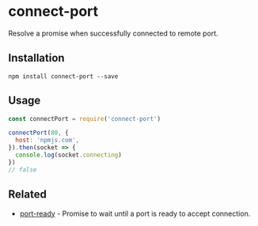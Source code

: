 # connect-port

Resolve a promise when successfully connected to remote port.

## Installation

```
npm install connect-port --save
```

## Usage

<!-- eslint-disable strict,no-console -->

```js
const connectPort = require('connect-port')

connectPort(80, {
  host: 'npmjs.com',
}).then(socket => {
  console.log(socket.connecting)
})
// false
```

## Related

- [port-ready](https://github.com/ratson/port-ready) - Promise to wait until a port is ready to accept connection.
